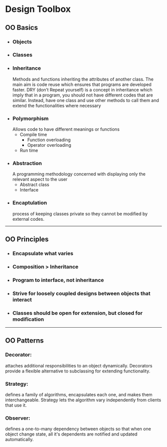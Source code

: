 # Design Toolbox

## OO Basics

- ### Objects
- ### Classes
- ### Inheritance
  Methods and functions inheriting the attributes of another class. The main aim is code reuse which ensures that programs are developed faster. DRY (don’t Repeat yourself) is a concept in inheritance which imply that in a program, you should not have different codes that are similar. Instead, have one class and use other methods to call them and extend the functionalities where necessary
- ### Polymorphism
  Allows code to have different meanings or functions
  - Compile time
    - Function overloading
    - Operator overloading
  - Run time
- ### Abstraction 
  A programming methodology concerned with displaying only the relevant aspect to the user
  - Abstract class
  - Interface
- ### Encaptulation
  process of keeping classes private so they cannot be modified by external codes.
---
## OO Principles

- ### Encapsulate what varies
- ### Composition > Inheritance
- ### Program to interface, not inheritance
- ### Strive for loosely coupled designs between objects that interact
- ### Classes should be open for extension, but closed for modification
---
## OO Patterns

### Decorator:

attaches additional responsibilities to an object dynamically. Decorators provide a flexible alternative to subclassing for extending functionality.

### Strategy:

defines a family of algorithms, encapsulates each one, and makes them interchangeable. Strategy lets the algorithm vary independently from clients that use it.


### Observer:

defines a one-to-many dependency between objects so that when one object change state, all it's dependents are notified and updated automatically.